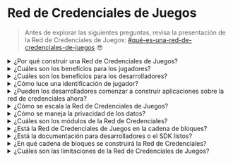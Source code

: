 # Red de Credenciales de Juegos

> Antes de explorar las siguientes preguntas, revisa la presentación de la Red de Credenciales de Juegos: [#qué-es-una-red-de-credenciales-de-juegos](gaming-credential-network.md#what-is-a-gaming-credential-network "mención") 😎

<details>

<summary>¿Por qué construir una Red de Credenciales de Juegos?</summary>

En la sociedad actual, donde el tiempo libre es cada vez más abundante, los jugadores pasan incontables horas sumergidos en mundos de juegos. Sin embargo, los datos generados a partir de estas experiencias a menudo se subestiman y se fragmentan a través de múltiples juegos. XBorg reconoce el valor del tiempo de los jugadores y busca hacer que sus datos sean significativos y valiosos. Piénsalo como un sistema de [**Identificador Descentralizado (DID)**](https://www.w3.org/TR/did-core/) para juegos.\
\
Además, la Red de Credenciales de Juegos permite la creación de mejores aplicaciones de juegos e interoperabilidad vinculada a la identidad de los jugadores.

</details>

<details>

<summary>¿Cuáles son los beneficios para los jugadores?</summary>

* Los jugadores poseen y centralizan sus datos de juegos en un solo lugar
* Los jugadores obtienen acceso a aplicaciones y utilidades de juegos dentro del ecosistema
* Los jugadores pueden monetizar sus datos

</details>

<details>

<summary>¿Cuáles son los beneficios para los desarrolladores?</summary>

* Los desarrolladores pueden desarrollar experiencias personalizadas para los jugadores
* Las empresas pueden adquirir usuarios dirigiéndose a los jugadores por una tarifa
* La Red de Credenciales de Juegos proporciona acceso instantáneo a juegos y desarrolladores, expandiendo su alcance
* Los desarrolladores pueden acceder a datos más granulares, mejorando la precisión del emparejamiento y otras características de la aplicación
* La plataforma permite nuevos casos de uso para aplicaciones, incluyendo préstamos basados en reputación

</details>

<details>

<summary>¿Cómo luce una identificación de jugador?</summary>

La identificación del jugador es un token Vinculado al Alma que representa una agregación de todos los tokens Vinculados al Alma obtenidos por el usuario. La identificación del jugador también incorpora tokens Vinculados al Alma fuera del ecosistema de XBorg, como el protocolo Lens.

</details>

<details>

<summary>¿Pueden los desarrolladores comenzar a construir aplicaciones sobre la red de credenciales ahora?</summary>

Actualmente, la Red de Credenciales de Juegos está centralizada. Tras la descentralización de la red, los desarrolladores podrán construir sobre ella.

</details>

<details>

<summary>¿Cómo se escala la Red de Credenciales de Juegos?</summary>

La aplicación de juegos y compromiso comunitario es la aplicación principal que nos permite escalar la Red de Credenciales de Juegos.

</details>

<details>

<summary>¿Cómo se maneja la privacidad de los datos?</summary>

Las iteraciones futuras del protocolo permitirán a los jugadores revelar selectivamente puntos de datos pertinentes habilitando la funcionalidad de optar por participar o no. Además, las tecnologías de conocimiento cero están previstas para ser incorporadas en actualizaciones posteriores, subrayando el compromiso inquebrantable de la plataforma con la privacidad y la seguridad de los datos.

</details>

<details>

<summary>¿Cuáles son los módulos de la Red de Credenciales?</summary>

* Comunidad
* Jugador
* Juego

#### ![](../.gitbook/assets/modules.png)

</details>

<details>

<summary>¿Está la Red de Credenciales de Juegos en la cadena de bloques?</summary>

En la actualidad, la Red de Credenciales de Juegos se almacena de forma segura fuera de la cadena de bloques. Sin embargo, a medida que el ecosistema gana tracción y la base de usuarios supera el umbral de 100,000, la red hará la transición sin problemas a la cadena de bloques, subrayando el firme compromiso de XBorg con la accesibilidad y la transparencia.

</details>

<details>

<summary>¿Está la documentación para desarrolladores o el SDK listos?</summary>

Actualmente está en desarrollo, pero probablemente no se lanzará hasta finales del verano de 2024.

</details>

<details>

<summary>¿En qué cadena de bloques se construirá la Red de Credenciales?</summary>

Inicialmente, en Polygon y otras L2. A medida que la Red gane tracción, se convertirá en su propia L2/L3, conocida como la cadena Borg.

</details>

<details>

<summary>¿Cuáles son las limitaciones de la Red de Credenciales de Juegos?</summary>

* **Resistencia a Sybil:** Una limitación inherente de la infraestructura de la red radica en la susceptibilidad de sus usuarios a adoptar falsas personalidades o aprovechar tecnologías avanzadas como la inteligencia artificial para manipular sus identidades digitales. Para mitigar los efectos perjudiciales de los ataques Sybil, una estrategia efectiva implica la incorporación de un mecanismo de Prueba de Identidad en el protocolo subyacente de la red.

<!---->

* **Escala**: La verdadera propuesta de valor de la red de credenciales depende de alcanzar un nivel de escala de red necesario, una prioridad que actualmente tiene una importancia estratégica significativa para XBorg. Sin embargo, una vez que se logre este objetivo, las utilidades potenciales que se pueden derivar de la red son verdaderamente ilimitadas.

</details>
